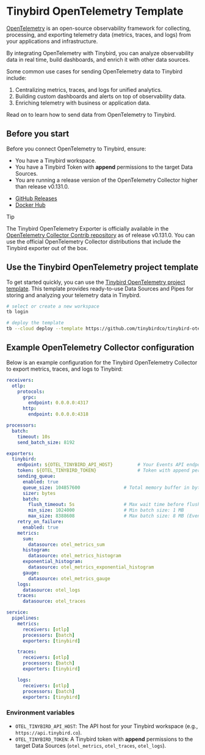 # Tinybird OpenTelemetry Template

[OpenTelemetry](https://opentelemetry.io/) is an open-source observability framework for collecting, processing, and exporting telemetry data (metrics, traces, and logs) from your applications and infrastructure.

By integrating OpenTelemetry with Tinybird, you can analyze observability data in real time, build dashboards, and enrich it with other data sources.

Some common use cases for sending OpenTelemetry data to Tinybird include:

1. Centralizing metrics, traces, and logs for unified analytics.
2. Building custom dashboards and alerts on top of observability data.
3. Enriching telemetry with business or application data.

Read on to learn how to send data from OpenTelemetry to Tinybird.

## Before you start

Before you connect OpenTelemetry to Tinybird, ensure:

* You have a Tinybird workspace.
* You have a Tinybird Token with **append** permissions to the target Data Sources.
* You are running a release version of the OpenTelemetry Collector higher than release v0.131.0.

- [GitHub Releases](https://github.com/open-telemetry/opentelemetry-collector-contrib/releases)
- [Docker Hub](https://hub.docker.com/r/otel/opentelemetry-collector-contrib)

> [!TIP]
> The Tinybird OpenTelemetry Exporter is officially available in the [OpenTelemetry Collector Contrib repository](https://github.com/open-telemetry/opentelemetry-collector-contrib/tree/main/exporter/tinybirdexporter) as of release v0.131.0. You can use the official OpenTelemetry Collector distributions that include the Tinybird exporter out of the box.

## Use the Tinybird OpenTelemetry project template

To get started quickly, you can use the [Tinybird OpenTelemetry project template](https://github.com/tinybirdco/tinybird-otel-template). This template provides ready-to-use Data Sources and Pipes for storing and analyzing your telemetry data in Tinybird.

```bash
# select or create a new workspace
tb login

# deploy the template
tb --cloud deploy --template https://github.com/tinybirdco/tinybird-otel-template/tree/main/
```

## Example OpenTelemetry Collector configuration

Below is an example configuration for the Tinybird OpenTelemetry Collector to export metrics, traces, and logs to Tinybird:

```yaml
receivers:
  otlp:
    protocols:
      grpc:
        endpoint: 0.0.0.0:4317
      http:
        endpoint: 0.0.0.0:4318

processors:
  batch:
    timeout: 10s
    send_batch_size: 8192

exporters:
  tinybird:
    endpoint: ${OTEL_TINYBIRD_API_HOST}         # Your Events API endpoint, e.g. https://api.us-east.aws.tinybird.co
    token: ${OTEL_TINYBIRD_TOKEN}               # Token with append permissions
    sending_queue:
      enabled: true
      queue_size: 104857600                # Total memory buffer in bytes (100 MB)
      sizer: bytes
      batch:
        flush_timeout: 5s                  # Max wait time before flushing
        min_size: 1024000                  # Min batch size: 1 MB
        max_size: 8388608                  # Max batch size: 8 MB (Events API limit is 10 MB)
    retry_on_failure:
      enabled: true
    metrics:
      sum:
        datasource: otel_metrics_sum
      histogram:
        datasource: otel_metrics_histogram
      exponential_histogram:
        datasource: otel_metrics_exponential_histogram
      gauge:
        datasource: otel_metrics_gauge
    logs:
      datasource: otel_logs
    traces:
      datasource: otel_traces

service:
  pipelines:
    metrics:
      receivers: [otlp]
      processors: [batch]
      exporters: [tinybird]

    traces:
      receivers: [otlp]
      processors: [batch]
      exporters: [tinybird]

    logs:
      receivers: [otlp]
      processors: [batch]
      exporters: [tinybird]
```

### Environment variables

* `OTEL_TINYBIRD_API_HOST`: The API host for your Tinybird workspace (e.g., `https://api.tinybird.co`).
* `OTEL_TINYBIRD_TOKEN`: A Tinybird token with **append** permissions to the target Data Sources (`otel_metrics`, `otel_traces`, `otel_logs`).
